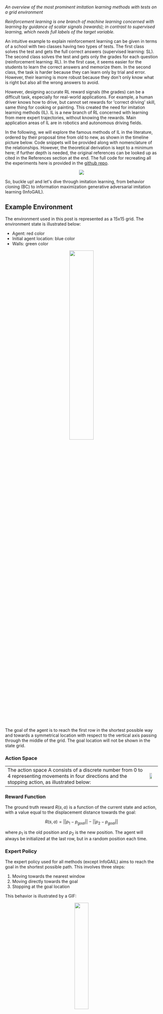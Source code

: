 <!--
.. title: Hands-On Imitation Learning: From Behaviour Cloning to Multi-Modal Imitation Learning
.. slug: hands-on-imitation-learning
.. date: 2024-09-08 00:53:52 UTC+02:00
.. tags: deep-learning, reinforcement learning, review
.. category: 
.. link: 
.. description: A overview of the most prominent imitation learning methods with tests on a grid environment
.. type: text
.. has_math: true
-->



*An overview of the most prominent imitation learning methods with tests on a grid environment*

*Reinforcement learning is one branch of machine learning concerned with learning by guidance of scalar signals (rewards); in contrast to supervised learning, which needs full labels of  the target variable.*

<!--END_TEASER -->

An intuitive example to explain reinforcement learning can be given in terms of a school with two classes having two types of tests. The first class solves the test and gets the full correct answers (supervised learning: 
SL). The second class solves the test and gets only the grades for each question (reinforcement learning: RL). In the first case, it seems easier for the students to learn the correct 
answers and memorize them. In the second class, the task is harder because they can learn only by trial and error. However, their learning is more robust because they don't only know 
what is right but also all the wrong answers to avoid.

However, designing accurate RL reward signals (the grades) can be a difficult task, especially for real-world applications. For example, a human driver knows how to drive, but cannot 
set rewards for 'correct driving' skill, same thing for cooking or painting. This created the need for imitation learning methods (IL). IL is a new branch of RL concerned with learning 
from mere expert trajectories, without knowing the rewards. Main application areas of IL are in robotics and autonomous driving fields.

In the following, we will explore the famous methods of IL in the literature, ordered by their proposal time from old to new, as shown in the timeline picture below. Code snippets will 
be provided along with nomenclature of the relationships. However, the theoretical derivation is kept to a minimum here; if further depth is needed, the original references can be 
looked up as cited in the References section at the end. The full code for recreating all the experiments here is provided in the [github 
repo](https://www.github.com/engyasin/ilsurvey).

<center>
<img src='../../images/ilpost/timelineIL.png'/>
</center>

So, buckle up! and let's dive through imitation learning, from behavior cloning (BC) to information maximization generative adversarial imitation learning (InfoGAIL).

## Example Environment

The environment used in this post is represented as a 15x15 grid. The environment state is illustrated below:

- Agent: red color
- Initial agent location: blue color
- Walls: green color

<center>
<img style='width:40%' src='../../images/ilpost/Doors_.png'/>
</center>

The goal of the agent is to reach the first row in the shortest possible way and towards a symmetrical location with respect to the vertical axis passing through the middle of the 
grid. The goal location will not be shown in the state grid.

### Action Space

<table >
<tr><td>
The action space A consists of a discrete number from 0 to 4 representing movements in four directions and the stopping action, as illustrated below:
</td><td>
  <img style='width:65%' src='../../images/ilpost/Doors_action_space.svg'/> 
  </td></tr>

</table>

### Reward Function

The ground truth reward $R(s,a)$ is a function of the current state and action, with a value equal to the displacement distance towards the goal:

$$R(s,a) = ||p_1-p_{goal}|| - ||p_2-p_{goal}||$$

where $p_1$ is the old position and $p_2$ is the new position. The agent will always be initialized at the last row, but in a random position each time.


### Expert Policy

The expert policy used for all methods (except InfoGAIL) aims to reach the goal in the shortest possible path. This involves three steps:

1. Moving towards the nearest window
2. Moving directly towards the goal
3. Stopping at the goal location

This behavior is illustrated by a GIF:
<center>
<img style='width:30%' src='../../images/ilpost/gifs/expert.gif'/>
</center>

The expert policy generates demonstration trajectories used by other IL methods, represented as an ordered sequence of state-action tuples.

$$ \tau = \{(s_0,a_0), ... (s_n,a_n)\} $$

where the expert demonstrations set is defined as $\mathcal{D} = \{\tau_0, \cdots, \tau_n \}$

> The expert episodic return was $16.33 \pm 6$ on average for 30 episodes with a length of 32 steps each.

## Forward Reinforcement Learning

First, we will train using the ground truth reward to set some baselines and tune hyperparameters for later use with IL methods.

The implementation of the Forward RL algorithm used in this post is based on Clean RL scripts [12], which provides a readable implementation of RL methods.

### Introduction

We will test both Proximal Policy Optimization (PPO) [2] and Deep Q-Network (DQN) [1], state-of-the-art on-policy and well-known off-policy RL methods, respectively.

The following is a summary of the training steps for each method, along with their characteristics:

#### On-Policy (PPO)

This method uses the current policy under training and updates its parameters after collecting rollouts for every episode. PPO has two main parts: critic and actor. The actor 
represents the policy, while the critic provides value estimations for each state with its own updated objective.

#### Off-Policy (DQN)

DQN trains its policy offline by collecting rollouts in a replay buffer using epsilon-greedy exploration. Unlike PPO, DQN does not take the best action according to the current policy 
for every state but rather selects a random action. This allows for exploration of different solutions. An additional target network may be used with less frequently updated versions 
of the policy to make the learning objective more stable.

### Results and Discussion

The following figure shows the episodic return curves for both methods. DQN is in black, while PPO is shown as an orange line.


<center>
<img src='../../images/ilpost/dqn_vs_ppo.png'/>
</center>

For this simple example:

* Both PPO and DQN converge, but with a slight advantage for PPO. Neither method reaches the expert level of 16.6 (PPO comes close with 15.26).
* DQN seems slower to converge in terms of interaction steps, known as sample inefficiency compared to PPO.
* PPO takes longer training time, possibly due to actor-critic training, updating two networks with different objectives.

The parameters for training both methods are mostly the same. For a closer look at how these curves were generated, check the scripts `ppo.py` and `dqn.py` in the accompanying 
repository.


## Behaviour Cloning (BC)

Behaviour Cloning, first proposed in [4], is a direct IL method. It involves supervised learning to map each state to an action based on expert demonstrations $\mathcal{D}$. The 
objective is defined as:

$$ \pi bc = argmin_{\pi} \mathbb{E}_{s \sim \rho \pi } [l(\pi bc(s),\pi_E(s))]$$

where $\pi_{bc}$ is the trained policy, $\pi_E$ is the expert policy, and $l(\pi_{bc}(s),\pi_E(s))$ is the loss function between the expert and trained policy in response to the same 
state.

The difference between BC and supervised learning lies in defining the problem as an interactive environment where actions are taken in response to dynamic states (e.g., a robot moving 
towards a goal). In contrast, supervised learning involves mapping input to output, like classifying images or predicting temperature. This distinction is explained in [8].

In this implementation, the full set of initial positions for the agent contains only 15 possibilities. Consequently, there are only 15 trajectories to learn from, which can be 
memorized by the BC network effectively. To make the problem harder, we clip the size of the training dataset $\mathcal{D}$ to half (only 240 state-action pairs) and repeat this for 
all IL methods that follow in this post.

### Results

After training the model (as shown in `bc.py` script), we get an average episodic return of 11.49 with a standard deviation of 5.24.

This is much less than the forward RL methods before. The following GIF shows the trained BC model in action.


<center>
<img src='../../images/ilpost/gifs/bc.gif'/>
</center>

From the GIF, it's evident that almost two-thirds of the trajectories have learned to pass through the wall. However, the model gets stuck with the last third, as it cannot infer the 
true policy from previous examples, especially since it was given only half of the 15 expert trajectories to learn from.



## Maximum Entropy Inverse Reinforcement Learning (MaxENT)

MaxEnt [3] is another method to train a reward model separately (not iteratively), beside Behaviour Cloning (BC). Its main idea lies in maximizing the probability of taking expert 
trajectories based on the current reward function. This can be expressed as:

$$P(\tau) = \frac{1}{Z} \exp(\sum_{i=1}^N r(s_i))$$

Where $\tau$ is the trajectory state-action ordered pairs, $N$ is the trajectory length, and $Z$ is a normalizing constant of the sum of all possible trajectories returns under the 
given policy.

From there, the method derives its main objective based on the maximum entropy theorem [3], which states that the most representative policy fulfilling a given condition is the one 
with highest entropy $H$. Therefore, MaxEnt requires an additional reward that will maximize the entropy of the policy. This leads to maximizing the following formula:

$$argmax_\theta \mathcal{L}\theta = argmax_\theta \sum_{\tau \in T} \log(\frac{1}{Z_{\theta}} \exp(r_\theta (\tau)))$$

Which has the derivative:

$$ \frac{\partial \mathcal{L}\theta}{\partial \theta} =  \sum_{\tau \in T} (SVD_\tau - SVD_\theta) \frac{\partial r_\theta}{\partial \theta}$$

Where $SVD$ is the state visitation frequency, which can be calculated with a dynamic programming algorithm given the current policy.

In our implementation here of MaxEnt, we skip the training of a new reward, where the dynamic programming algorithm would be slow and lengthy. Instead, we opt to test the main idea of 
maximizing the entropy by re-training a BC model exactly as in the previous process, but with an added term of the negative entropy of the inferred action distribution to the loss. The 
entropy should be negative because we wish to maximize it by minimizing the loss.

### Results

After adding the negative entropy of the distributions of actions with a weight of 0.5 (choosing the right value is important; otherwise, it may lead to worse learning), we see a 
slight improvement over the performance of the previous BC model with an average episodic return of 11.56 now (+0.07). The small value of the improvement can be explained by the simple 
nature of the environment, which contains a limited number of states. If the state space gets bigger, the entropy will have a bigger importance.



## Generative Adversarial Imitation Learning (GAIL)

The original work on GAIL [5] was inspired by the concept of Generative Adversarial Networks (GANs), which apply the idea of adversarial training to enhance the generative abilities of 
a main model. Similarly, in GAIL, the concept is applied to match state-action distributions between trained and expert policies.

This can be derived as Kullback-Leibler divergence, as shown in the main paper [5]. The paper finally derives the main objective for both models (called generator and discriminator 
models in GAIL) as:

$$\max_{\omega} \min_{\theta} \mathbb{E}_{\pi\theta} [1 -\log(D_t(s_g,a_g))] + $$

$$\mathbb{E}_{\pi_E} [\log(D_t(s_E,a_E))] + H(\pi\theta)$$

Where $D_t$ is the discriminator, $\pi_{\theta}$ is the generator model (i.e., the policy under training), $\pi_{E}$ is the expert policy, and $H(\pi_{\theta})$ is the entropy of the 
generator model.

The discriminator acts as a binary classifier, while the generator is the actual policy model being trained.

### The Main Benefit of GAIL

The main benefit of GAIL over previous methods (and the reason it performs better) lies in its interactive training process. The trained policy learns and explores different states 
guided by the discriminator's reward signal.

### Results

After training GAIL for 1.6 million steps, the model converged to a higher level than BC and MaxEnt models. If continued to be trained, even better results can be achieved.

Specifically, we obtained an average episodic reward of 12.8, which is noteworthy considering that only 50% of demonstrations were provided without any real reward.

This figure shows the training curve for GAIL (with ground truth episodic rewards on the y-axis). It's worth noting that the rewards coming from $\log(D(s,a))$ will be more chaotic 
than the ground truth due to GAIL's adversarial training nature.

<center>
<img src='../../images/ilpost/GAIL.png'/>
</center>



## Adversarial Inverse Reinforcement Learning (AIRL)

One remaining problem with GAIL is that the trained reward model, the discriminator, does not actually represent the ground truth reward. Instead, the discriminator is trained as a 
binary classifier between expert and generator state-action pairs, resulting in an average value of 0.5. This means that the discriminator can only be considered a surrogate reward.

To solve this problem, the paper in [6] reformulates the discriminator using the following formula:

$$D_{\omega}(s,a) = \frac{\exp f_{\omega}(s,a)}{\exp f_{\omega}(s,a) + \pi(a|s)}$$

where $f_{\omega}(s,a)$ should converge to the actual advantage function. In this example, this value represents how close the agent is to the invisible goal. The ground truth reward can be found by adding another term to include a shaped reward; however, for this experiment, we will restrict ourselves to the advantage function above.

### Results

After training the AIRL model with the same parameters as GAIL, we obtained the following training curve:


<center>
<img src='../../images/ilpost/AIRL.png'/>
</center>

It is noted that given the same training steps (1.6 Million Steps), AIRL was slower to converge due to the added complexity of training the discriminator. However, now we have a 
meaningful advantage function, albeit with a performance of only 10.8 episodic reward, which is still good enough.

Let's examine the values of this advantage function and the ground truth reward in response to expert demonstrations. To make these values more comparable, we also normalized the 
values of the learned advantage function $f_{\omega}$. From this, we got the following plot:


<center>
<img src='../../images/ilpost/airl_reward.png'/>
</center>

In this figure, there are 15 pulses corresponding to the 15 initial states of the agent. We can see bigger errors in the trained model for the last half of the plot, which is due to 
the limited use of only half the expert demos in training.

For the first half, we observe a low state when the agent stands still at the goal with zero reward, while it was evaluated as a high value in the trained model. In the second half, 
there's a general shift towards lower values.

Roughly speaking, the learned function approximately follows the ground truth reward and has recovered useful information about it using AIRL.


## Information Maximization GAIL (InfoGAIL)

Despite the advancements made by previous methods, an important problem still persists in Imitation Learning (IL): multi-modal learning. To apply IL to practical problems, it is 
necessary to learn from multiple possible expert policies. For instance, when driving or playing football, there is no single "true" way of doing things; experts vary in their methods, 
and the IL model should be able to learn these variations consistently.

To address this issue, InfoGAIL was developed [7]. Inspired by InfoGAN [11], which conditions the style of outputs generated by GAN using an additional style vector, InfoGAIL builds on 
the GAIL objective and adds another criterion: maximizing the mutual information between state-action pairs and a new controlling input vector $z$. This objective can be derived as:

$$ max I(s,a;z) = max(H(z) - H(z|s,a)) $$

where estimating the posterior $p(z|s,a)$ is approximated with a new model, $Q$, which takes $(s,a)$ as input and outputs $z$.

The final objective for InfoGAIL can be written as:

$$ max_{\omega} min_{\theta} \mathbb{E}_{\pi\theta} [1 -\log(D_t(s_g,a_g))] + $$

$$\mathbb{E}_{\pi_E} [\log(D_t(s_E,a_E))] + $$

$$\mathbb{E}_{a_g \sim \pi \theta(s_g,z)} [\log(Q(z|s_g,a_g))] $$

As a result, the policy has an additional input, namely $z$, as shown in the following figure:



<center>
<img src='../../images/ilpost/infogail_dg.svg'/>
</center>

In our experiments, we generated new multi-modal expert demos where each expert could enter from one gap only (of the three gaps on the wall), regardless of their goal. The full demo 
set was used without labels indicating which expert was acting. The $z$ variable is a one-hot encoding vector representing the expert class with three elements (e.g., `[1 0 0]` for the 
left door). The policy should:

* Learn to move towards the goal
* Link randomly generated $z$ values to different modes of experts (thus passing through different doors)
* The $Q$ model should be able to detect which mode it is based on the direction of actions in every state

Note that the discriminator, Q-model, and policy model training graphs are chaotic due to adversarial training.

Fortunately, we were able to learn two modes clearly. However, the third mode was not recognized by either the policy or the Q-model. The following three GIFs show the learned expert  modes from InfoGAIL when given different values of $z$:

<table>
<tr><td> z = [1,0,0] </td><td> z = [0,1,0]  </td><td> z = [0,0,1]  </td></tr>
<tr><td> <img src='../../images/ilpost/gifs/infogail_z_1.gif'/> </td><td> <img src='../../images/ilpost/gifs/infogail_z_2.gif'/> </td><td> <img src='../../images/ilpost/gifs/infogail_z_3.gif'/> </td></tr>

</table>

Lastly, the policy was able to converge to an episodic reward of around 10 with 800K training steps. With more training steps, better results can be achieved, even if the experts used in this example are not optimal.




## Final Overview and Conclusion

As we review our experiments, it's clear that all IL methods have performed well in terms of episodic reward criteria. The following table summarizes their performance:

<table >
     <thead >
       <tr>
         <th width="50%">Method</th>
         <th width="35%"> Episodic Return</th>
         <th width="15%"> Return STD</th>
       </tr>
       <hline>
     </thead>

<tr><td> Expert </td><td> 16.33 </td><td> 1.97 </td></tr>
<tr><td> DQN (Forward RL) </td><td> 15.15 </td><td> 4.42 </td></tr>
<tr><td> PPO (Forward RL) </td><td> 15.26 </td><td> 3.03 </td></tr>
<tr><td>  BC  </td><td> 11.49 </td><td> 5.34 </td></tr>
<tr><td> BC with entropy (MaxEnt) </td><td> 11.56 </td><td> 5.32 </td></tr>
<tr><td> GAIL </td><td> 12.07 </td><td> 3.42 </td></tr>
<tr><td> AIRL </td><td> 10.74 </td><td> 4.27 </td></tr>
<tr><td> InfoGAIL* </td><td> 10.27 </td><td> 4.30 </td></tr>
</table>

*\*InfoGAIL results are not comparable as the expert demos were based on multi-modal experts*

The table shows that GAIL performed the best for this problem, while AIRL was slower due to its new reward formulation, resulting in a lower return. InfoGAIL also learned well but  struggled with recognizing all three modes of experts.

### Conclusion

Imitation Learning is a challenging and fascinating field. The methods we've explored are suitable for grid simulation environments but may not directly translate to real-world 
applications. Practical uses of IL are still in its infancy, except for some BC methods. Linking simulations to reality introduces new errors due to differences of their nature.

Another open challenge in IL is Multi-agent Imitation Learning. Research like MAIRL [9] and MAGAIL [10] have experimented with multi-agent environments but a general theory for 
learning from multiple expert trajectories remains an open question.

The attached repository on GitHub provides a basic approach to implementing these methods, which can be easily extended. The code will be updated in the future. If you're interested in 
contributing, please submit an issue or pull request with your modifications. Alternatively, feel free to leave a comment as we'll follow up with updates.




## References


[1] Mnih, V. (2013). Playing atari with deep reinforcement learning. arXiv preprint arXiv:1312.5602.

[2] Schulman, J., Wolski, F., Dhariwal, P., Radford, A., & Klimov, O. (2017). Proximal policy optimization algorithms. arXiv preprint arXiv:1707.06347.

[3] Ziebart, B. D., Maas, A. L., Bagnell, J. A., & Dey, A. K. (2008, July). Maximum entropy inverse reinforcement learning. In Aaai (Vol. 8, pp. 1433-1438).

[4] Bain, M., & Sammut, C. (1995, July). A Framework for Behavioural Cloning. In Machine Intelligence 15 (pp. 103-129).

[5] Ho, J., & Ermon, S. (2016). Generative adversarial imitation learning. Advances in neural information processing systems, 29.

[6] Fu, J., Luo, K., & Levine, S. (2017). Learning robust rewards with adversarial inverse reinforcement learning. arXiv preprint arXiv:1710.11248.

[7] Li, Y., Song, J., & Ermon, S. (2017). Infogail: Interpretable imitation learning from visual demonstrations. Advances in neural information processing systems, 30.

[8] Osa, T., Pajarinen, J., Neumann, G., Bagnell, J. A., Abbeel, P., & Peters, J. (2018). An algorithmic perspective on imitation learning. Foundations and Trends® in Robotics, 7(1-2), 1-179.

[9] Yu, L., Song, J., & Ermon, S. (2019, May). Multi-agent adversarial inverse reinforcement learning. In International Conference on Machine Learning (pp. 7194-7201). PMLR.

[10] Song, J., Ren, H., Sadigh, D., & Ermon, S. (2018). Multi-agent generative adversarial imitation learning. Advances in neural information processing systems, 31.

[11] Chen, X., Duan, Y., Houthooft, R., Schulman, J., Sutskever, I., & Abbeel, P. (2016). Infogan: Interpretable representation learning by information maximizing generative adversarial nets. Advances in neural information processing systems, 29.

[12] Huang, S., Dossa, R. F. J., Ye, C., Braga, J., Chakraborty, D., Mehta, K., & AraÃšjo, J. G. (2022). Cleanrl: High-quality single-file implementations of deep reinforcement learning algorithms. Journal of Machine Learning Research, 23(274), 1-18.


